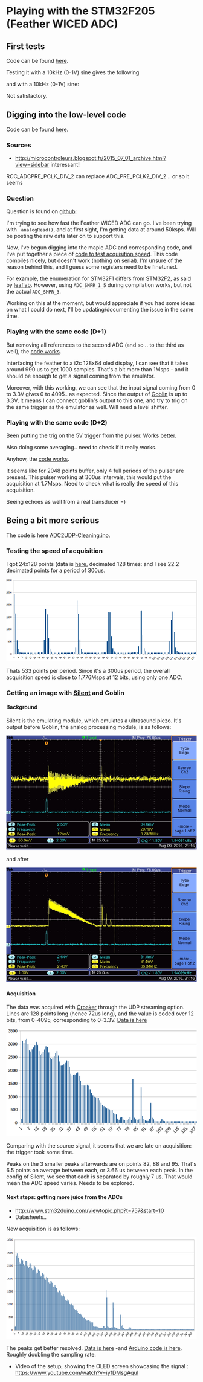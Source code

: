 # Playing with the STM32F205 (Feather WICED ADC)

## First tests

Code can be found [here](/croaker/feather_tests/ReadPins.ino).

Testing it with a 10kHz (0-1V) sine gives the following


and with  a 10kHz (0-1V) sine:

Not satisfactory.

## Digging into the low-level code

Code can be found [here](/croaker/feather_tests/Registers.ino).

### Sources

* http://microcontroleurs.blogspot.fr/2015_07_01_archive.html?view=sidebar interessant!

 RCC_ADCPRE_PCLK_DIV_2 can replace ADC_PRE_PCLK2_DIV_2 .. or so it seems

### Question

Question is found on [github](https://github.com/adafruit/Adafruit_WICED_Arduino/issues/58):


I'm trying to see how fast the Feather WICED ADC can go. I've been trying with ` analogRead()`, and at first sight, I'm getting data at around 50ksps. Will be posting the raw data later on to support this.

Now, I've begun digging into the maple ADC and corresponding code, and I've put together a piece of [code to test acquisition speed](https://gist.github.com/kelu124/ee02b6f98d8997404783aa3043d40c1e). This code compiles nicely, but doesn't work (nothing on serial). I'm unsure of the reason behind this, and I guess some registers need to be finetuned.

For example, the enumeration for STM32F1 differs from STM32F2, as said by [leaflab](https://github.com/leaflabs/leaflabs-docs/blob/master/source/libmaple/overview.rst). However, using `ADC_SMPR_1_5` during compilation works, but not the actual `ADC_SMPR_3`.

Working on this at the moment, but would appreciate if you had some ideas on what I could do next, I'll be updating/documenting the issue in the same time.

### Playing with the same code (D+1)

But removing all references to the second ADC (and so .. to the third as well), the [code works](/croaker/feather_tests/Registers1Msps.ino).

Interfacing the feather to a i2c 128x64 oled display, I can see that it takes around 990 us to get 1000 samples. That's a bit more than 1Msps - and it should be enough to get a signal coming from the emulator.

Moreover, with this working, we can see that the input signal coming from 0 to 3.3V gives 0 to 4095.. as expected. Since the output of [Goblin](/goblin/) is up to 3.3V, it means I can connect goblin's output to this one, and try to trig on the same trigger as the emulator as well. Will need a level shifter.

### Playing with the same code (D+2)

Been putting the trig on the 5V trigger from the pulser. Works better.

Also doing some averaging.. need to check if it really works.

Anyhow, the [code works](/croaker/feather_tests/Registers1MspsDisplayTrigged.ino). 

It seems like for 2048 points buffer, only 4 full periods of the pulser are present. This pulser working at 300us intervals, this would put the 
acquisition at 1.7Msps. Need to check what is really the speed of this acquisition.

Seeing echoes as well from a real transducer =)


## Being a bit more serious

The code is here [ADC2UDP-Cleaning.ino](/croaker/feather_tests/ADC2UDP-Cleaning.ino).

### Testing the speed of acquisition
 
I got 24x128 points (data is [here](/croaker/data/128x24points.data), decimated 128 times: and I see 22.2 decimated points for a period of 300us. 

![](/croaker/feather_tests/24x128pts.png)

Thats 533 points per period. Since it's a 300us period, the overall acquisition speed is close to 1.776Msps at 12 bits, using only one ADC.

### Getting an image with [Silent](/silent/) and Goblin

#### Background

Silent is the emulating module, which emulates a ultrasound piezo. It's output before Goblin, the analog processing module, is as follows:

![](/silent/images/SilentOutput.JPG)

and after

![](/silent/images/SilentEnveloppeFinal.JPG)

#### Acquisition

The data was acquired with [Croaker](/croaker/) through the UDP streaming option. Lines are 128 points long (hence 72us long), and the value is coded over 12 bits, from 0-4095, corresponding to 0-3.3V. [Data is here](/croaker)

![](/croaker/feather_tests/SilentAcq.png)

Comparing with the source signal, it seems that we are late on acquisition: the trigger took some time.

Peaks on the 3 smaller peaks afterwards are on points 82, 88 and 95. That's 6.5 points on average between each, or 3.66 us between each peak. In the config of Silent, we see that each is separated by roughly 7 us. That would mean the ADC speed varies. Needs to be explored.

#### Next steps: getting more juice from the ADCs

* http://www.stm32duino.com/viewtopic.php?t=757&start=10
* Datasheets..

New acquisition is as follows:

![](/croaker/feather_tests/SilentAcqDualADC.png)

The peaks get better resolved. [Data is here](/croaker/data/dualADC.data) -and [Arduino code is here](/croaker/feather_tests/2ADC2UDP.ino). Roughly doubling the sampling rate.

* Video of the setup, showing the OLED screen showcasing the signal : https://www.youtube.com/watch?v=iyfDMsgAquI






